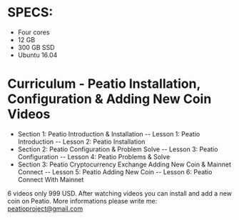 SPECS:
=====================================

- Four cores
- 12 GB 
- 300 GB SSD
- Ubuntu 16.04

Curriculum - Peatio Installation, Configuration & Adding New Coin Videos
=====================================

- Section 1: Peatio Introduction & Installation
-- Lesson 1: Peatio Introduction
-- Lesson 2: Peatio Installation
- Section 2: Peatio Configuration & Problem Solve
-- Lesson 3: Peatio Configuration
-- Lesson 4: Peatio Problems & Solve
- Section 3: Peatio Cryptocurrency Exchange Adding New Coin & Mainnet Connect
-- Lesson 5: Peatio Adding New Coin
-- Lesson 6: Peatio Connect With Mainnet

6 videos only 999 USD. After watching videos you can install and add a new coin on Peatio. More informations please write me: peatioproject@gmail.com
